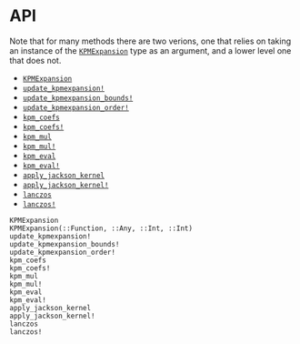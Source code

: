# API

Note that for many methods there are two verions, one that relies on taking
an instance of the [`KPMExpansion`](@ref) type as an argument, and a lower
level one that does not.

- [`KPMExpansion`](@ref)
- [`update_kpmexpansion!`](@ref)
- [`update_kpmexpansion_bounds!`](@ref)
- [`update_kpmexpansion_order!`](@ref)
- [`kpm_coefs`](@ref)
- [`kpm_coefs!`](@ref)
- [`kpm_mul`](@ref)
- [`kpm_mul!`](@ref)
- [`kpm_eval`](@ref)
- [`kpm_eval!`](@ref)
- [`apply_jackson_kernel`](@ref)
- [`apply_jackson_kernel!`](@ref)
- [`lanczos`](@ref)
- [`lanczos!`](@ref)

```@docs
KPMExpansion
KPMExpansion(::Function, ::Any, ::Int, ::Int)
update_kpmexpansion!
update_kpmexpansion_bounds!
update_kpmexpansion_order!
kpm_coefs
kpm_coefs!
kpm_mul
kpm_mul!
kpm_eval
kpm_eval!
apply_jackson_kernel
apply_jackson_kernel!
lanczos
lanczos!
```